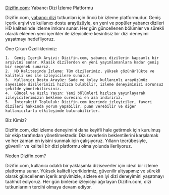 [Dizifin.com](https://dizifin.com "dizifin"): Yabancı Dizi İzleme Platformu


Dizifin.com, [yabancı dizi](https:/dizifin.com/) tutkunları için öncü bir izleme platformudur. Geniş içerik arşivi ve kullanıcı dostu arayüzüyle, en yeni ve popüler yabancı dizileri HD kalitesinde izleme imkanı sunar. Her gün güncellenen bölümler ve sürekli olarak eklenen yeni içerikler ile izleyicilere kesintisiz bir dizi deneyimi yaşatmayı hedefliyoruz.

Öne Çıkan Özelliklerimiz:

	1.	Geniş İçerik Arşivi: Dizifin.com, yabancı dizilerin kapsamlı bir arşivini sunar. Klasik dizilerden en yeni yayımlananlara kadar geniş bir seçenek sunarız.
	2.	HD Kalitesinde İzleme: Tüm dizilerimiz, yüksek çözünürlükte ve kaliteli ses ile izleyicilere sunulur.
	3.	Kullanıcı Dostu Arayüz: Sade ve kolay kullanımlı arayüzümüz sayesinde dizilerinizi hızlıca bulabilir, izleme deneyiminizi sorunsuz şekilde yönetebilirsiniz.
	4.	Güncel ve Hızlı Yayın: Yeni bölümleri hızlıca yayınlayarak izleyicilerimizin bekleme süresini en aza indiririz.
	5.	İnteraktif Topluluk: Dizifin.com üzerinde izleyiciler, favori dizileri hakkında yorum yapabilir, puan verebilir ve diğer kullanıcılarla etkileşimde bulunabilirler.

Biz Kimiz?

Dizifin.com, dizi izleme deneyimini daha keyifli hale getirmek için kurulmuş bir ekip tarafından yönetilmektedir. Diziseverlerin beklentilerini karşılamak ve her zaman en iyisini sunmak için çalışıyoruz. Yılların tecrübesiyle, güvenilir ve kaliteli bir dizi platformu olma yolunda ilerliyoruz.

Neden Dizifin.com?

Dizifin.com, kullanıcı odaklı bir yaklaşımla diziseverler için ideal bir izleme platformu sunar. Yüksek kaliteli içeriklerimiz, güvenilir altyapımız ve sürekli olarak güncellenen içerik arşivimizle, sizlere en iyi dizi deneyimini yaşatmayı taahhüt ediyoruz. Her gün binlerce izleyiciyi ağırlayan Dizifin.com, dizi tutkunlarının tercihi olmaya devam ediyor.
